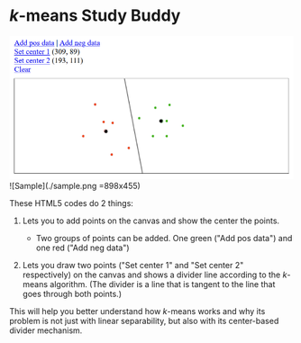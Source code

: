 # <i>k</i>-means Study Buddy

<img src="sample.png" alt="drawing" width="898"/>
![Sample](./sample.png =898x455)

These HTML5 codes do 2 things:

1. Lets you to add points on the canvas and show the center the points.
   - Two groups of points can be added. One green ("Add pos data") and one red ("Add neg data")
      
2. Lets you draw two points ("Set center 1" and "Set center 2" respectively) on the canvas and shows a divider line according to the <I>k</I>-means algorithm. (The divider is a line that is tangent to the line that goes through both points.)


This will help you better understand how <i>k</i>-means works and why its problem is not just with linear separability, but also with its center-based divider mechanism.
